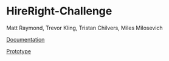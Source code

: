 # HireRight-Challenge
Matt Raymond, Trevor Kling, Tristan Chilvers, Miles Milosevich

[Documentation](https://docs.google.com/document/d/1r2WDDGoAmco44TrTyDUzWOjovOC8PYVQNAEehnGUzq8/edit?usp=sharing)

[Prototype](https://github.com/kling109/HireRight-Challenge/blob/kling109/Prototype.md)
